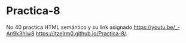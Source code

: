 # Practica-8
No 40 practica HTML semántico y su link asignado https://youtu.be/_-An9k3hIw8
https://itzelrm0.github.io/Practica-8/.
